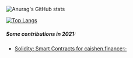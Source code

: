

![Anurag's GitHub stats](https://github-readme-stats.vercel.app/api?username=Nokimochi1&show_icons=true&theme=light)

[![Top Langs](https://github-readme-stats.vercel.app/api/top-langs/?username=Nokimochi1&layout=compact&theme=light)](https://github.com/anuraghazra/github-readme-stats)

##### Some contributions in 2021:
- [Solidity: Smart Contracts for caishen.finance✨](https://github.com/Caishen-Finance/SmartContracts)
